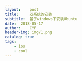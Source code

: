 ```yaml
---
layout:    post                   
title:     双系统的安装             
subtitle:  基于windows下安装Ubuntu
date:  2018-05-17
author:    CYP                      
header-img: img/1.png    
catalog: true                       
tags:                               
    - ios
    - cool
---
```

# 

